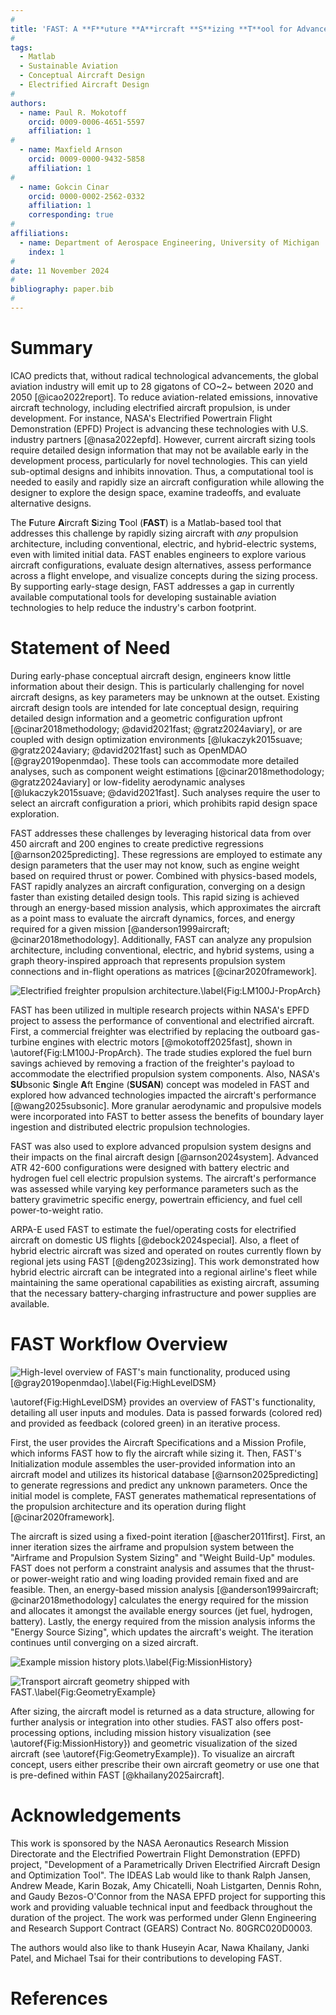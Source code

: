 ```yaml
---
#
title: 'FAST: A **F**uture **A**ircraft **S**izing **T**ool for Advanced Aircraft and Propulsion System Design'
#
tags:
  - Matlab
  - Sustainable Aviation
  - Conceptual Aircraft Design
  - Electrified Aircraft Design
#
authors:
  - name: Paul R. Mokotoff
    orcid: 0009-0006-4651-5597
    affiliation: 1
#
  - name: Maxfield Arnson
    orcid: 0009-0000-9432-5858
    affiliation: 1
#
  - name: Gokcin Cinar
    orcid: 0000-0002-2562-0332
    affiliation: 1
    corresponding: true
#
affiliations:
  - name: Department of Aerospace Engineering, University of Michigan
    index: 1
#   
date: 11 November 2024
#
bibliography: paper.bib
#
---
```


<!--------------------------------------------------------->
<!--------------------------------------------------------->
<!--------------------------------------------------------->

<!----------------------------
|                            |
| SUMMARY                    |
|                            |
----------------------------->

# Summary

ICAO predicts that, without radical technological advancements, the global aviation industry will emit up to 28 gigatons of CO~2~ between 2020 and 2050 [@icao2022report].
To reduce aviation-related emissions, innovative aircraft technology, including electrified aircraft propulsion, is under development.
For instance, NASA's Electrified Powertrain Flight Demonstration (EPFD) Project is advancing these technologies with U.S. industry partners [@nasa2022epfd].
However, current aircraft sizing tools require detailed design information that may not be available early in the development process, particularly for novel technologies.
This can yield sub-optimal designs and inhibits innovation.
Thus, a computational tool is needed to easily and rapidly size an aircraft configuration while allowing the designer to explore the design space, examine tradeoffs, and evaluate alternative designs.

The **F**uture **A**ircraft **S**izing **T**ool (**FAST**) is a Matlab-based tool that addresses this challenge by rapidly sizing aircraft with *any* propulsion architecture, including conventional, electric, and hybrid-electric systems, even with limited initial data.
FAST enables engineers to explore various aircraft configurations, evaluate design alternatives, assess performance across a flight envelope, and visualize concepts during the sizing process.
By supporting early-stage design, FAST addresses a gap in currently available computational tools for developing sustainable aviation technologies to help reduce the industry's carbon footprint.

<!--------------------------------------------------------->
<!--------------------------------------------------------->
<!--------------------------------------------------------->

<!----------------------------
|                            |
| STATEMENT OF NEED          |
|                            |
| From JOSS:                 |
| A Statement of need section|
| that clearly illustrates   |
| the research purpose of the|
| software and places it in  |
| the context of related work|
|                            |
----------------------------->

# Statement of Need

During early-phase conceptual aircraft design, engineers know little information about their design.
This is particularly challenging for novel aircraft designs, as key parameters may be unknown at the outset.
Existing aircraft design tools are intended for late conceptual design, requiring detailed design information and a geometric configuration upfront [@cinar2018methodology; @david2021fast; @gratz2024aviary], or are coupled with design optimization environments [@lukaczyk2015suave; @gratz2024aviary; @david2021fast] such as OpenMDAO [@gray2019openmdao].
These tools can accommodate more detailed analyses, such as component weight estimations [@cinar2018methodology; @gratz2024aviary] or low-fidelity aerodynamic analyses [@lukaczyk2015suave; @david2021fast]. Such analyses require the user to select an aircraft configuration a priori, which prohibits rapid design space exploration.

FAST addresses these challenges by leveraging historical data from over 450 aircraft and 200 engines to create predictive regressions [@arnson2025predicting].
These regressions are employed to estimate any design parameters that the user may not know, such as engine weight based on required thrust or power.
Combined with physics-based models, FAST rapidly analyzes an aircraft configuration, converging on a design faster than existing detailed design tools.
This rapid sizing is achieved through an energy-based mission analysis, which approximates the aircraft as a point mass to evaluate the aircraft dynamics, forces, and energy required for a given mission [@anderson1999aircraft; @cinar2018methodology].
Additionally, FAST can analyze any propulsion architecture, including conventional, electric, and hybrid systems, using a graph theory-inspired approach that represents propulsion system connections and in-flight operations as matrices [@cinar2020framework].

![Electrified freighter propulsion architecture.\label{Fig:LM100J-PropArch}](Figures/ElectrifiedPropArch-NoLambda.PNG)

FAST has been utilized in multiple research projects within NASA's EPFD project to assess the performance of conventional and electrified aircraft.
First, a commercial freighter was electrified by replacing the outboard gas-turbine engines with electric motors [@mokotoff2025fast], shown in \autoref{Fig:LM100J-PropArch}.
The trade studies explored the fuel burn savings achieved by removing a fraction of the freighter's payload to accommodate the electrified propulsion system components.
Also, NASA's **SU**bsonic **S**ingle **A**ft E**n**gine (**SUSAN**) concept was modeled in FAST and explored how advanced technologies impacted the aircraft's performance [@wang2025subsonic].
More granular aerodynamic and propulsive models were incorporated into FAST to better assess the benefits of boundary layer ingestion and distributed electric propulsion technologies.

FAST was also used to explore advanced propulsion system designs and their impacts on the final aircraft design [@arnson2024system].
Advanced ATR 42-600 configurations were designed with battery electric and hydrogen fuel cell electric propulsion systems.
The aircraft's performance was assessed while varying key performance parameters such as the battery gravimetric specific energy, powertrain efficiency, and fuel cell power-to-weight ratio.

ARPA-E used FAST to estimate the fuel/operating costs for electrified aircraft on domestic US flights [@debock2024special].
Also, a fleet of hybrid electric aircraft was sized and operated on routes currently flown by regional jets using FAST [@deng2023sizing].
This work demonstrated how hybrid electric aircraft can be integrated into a regional airline's fleet while maintaining the same operational capabilities as existing aircraft, assuming that the necessary battery-charging infrastructure and power supplies are available.

<!--------------------------------------------------------->
<!--------------------------------------------------------->
<!--------------------------------------------------------->

<!----------------------------
|                            |
| FAST WORKFLOW              |
|                            |
----------------------------->

# FAST Workflow Overview

![High-level overview of FAST's main functionality, produced using [@gray2019openmdao].\label{Fig:HighLevelDSM}](Figures/Collapsed-WtArrows-Edited.PNG)

\autoref{Fig:HighLevelDSM} provides an overview of FAST's functionality, detailing all user inputs and modules.
Data is passed forwards (colored red) and provided as feedback (colored green) in an iterative process.

First, the user provides the Aircraft Specifications and a Mission Profile, which informs FAST how to fly the aircraft while sizing it.
Then, FAST's Initialization module assembles the user-provided information into an aircraft model and utilizes its historical database [@arnson2025predicting] to generate regressions and predict any unknown parameters.
Once the initial model is complete, FAST generates mathematical representations of the propulsion architecture and its operation during flight [@cinar2020framework].

The aircraft is sized using a fixed-point iteration [@ascher2011first].
First, an inner iteration sizes the airframe and propulsion system between the "Airframe and Propulsion System Sizing" and "Weight Build-Up" modules.
FAST does not perform a constraint analysis and assumes that the thrust- or power-weight ratio and wing loading provided remain fixed and are feasible.
Then, an energy-based mission analysis [@anderson1999aircraft; @cinar2018methodology] calculates the energy required for the mission and allocates it amongst the available energy sources (jet fuel, hydrogen, battery).
Lastly, the energy required from the mission analysis informs the "Energy Source Sizing", which updates the aircraft's weight.
The iteration continues until converging on a sized aircraft.

![Example mission history plots.\label{Fig:MissionHistory}](Figures/MissionHistoryLabeled.PNG)

![Transport aircraft geometry shipped with FAST.\label{Fig:GeometryExample}](Figures/Transport.PNG)

After sizing, the aircraft model is returned as a data structure, allowing for further analysis or integration into other studies.
FAST also offers post-processing options, including mission history visualization (see \autoref{Fig:MissionHistory}) and geometric visualization of the sized aircraft (see \autoref{Fig:GeometryExample}).
To visualize an aircraft concept, users either prescribe their own aircraft geometry or use one that is pre-defined within FAST [@khailany2025aircraft].

<!--------------------------------------------------------->
<!--------------------------------------------------------->
<!--------------------------------------------------------->

<!----------------------------
|                            |
| ACKNOWLEDGEMENTS           |
|                            |
----------------------------->

# Acknowledgements

This work is sponsored by the NASA Aeronautics Research Mission Directorate and the Electrified Powertrain Flight Demonstration (EPFD) project, "Development of a Parametrically Driven Electrified Aircraft Design and Optimization Tool".
The IDEAS Lab would like to thank Ralph Jansen, Andrew Meade, Karin Bozak, Amy Chicatelli, Noah Listgarten, Dennis Rohn, and Gaudy Bezos-O'Connor from the NASA EPFD project for supporting this work and providing valuable technical input and feedback throughout the duration of the project.
The work was performed under Glenn Engineering and Research Support Contract (GEARS) Contract No. 80GRC020D0003.

The authors would also like to thank Huseyin Acar, Nawa Khailany, Janki Patel, and Michael Tsai for their contributions to developing FAST.

<!--------------------------------------------------------->
<!--------------------------------------------------------->
<!--------------------------------------------------------->

<!----------------------------
|                            |
| REFERENCES                 |
| (included automatically)   |
|                            |
----------------------------->

# References
